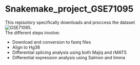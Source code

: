 # Snakemake_project_GSE71095

This repisotory specifically downloads and proccess the dataset ![GSE71095](https://www.ncbi.nlm.nih.gov/geo/query/acc.cgi?acc=GSE71095).\
The different steps involve:
* Download and conversion to fastq files
* Align to Hg38
* Differential splicing analysis using both Majiq and rMATS
* Differential expression analysis using Salmon and limma
